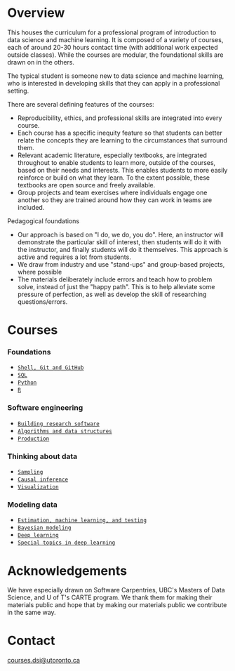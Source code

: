 # Overview

This houses the curriculum for a professional program of introduction to data science and machine learning. It is composed of a variety of courses, each of around 20-30 hours contact time (with additional work expected outside classes). While the courses are modular, the foundational skills are drawn on in the others. 

The typical student is someone new to data science and machine learning, who is interested in developing skills that they can apply in a professional setting. 

There are several defining features of the courses:

- Reproducibility, ethics, and professional skills are integrated into every course.
- Each course has a specific inequity feature so that students can better relate the concepts they are learning to the circumstances that surround them.
- Relevant academic literature, especially textbooks, are integrated throughout to enable students to learn more, outside of the courses, based on their needs and interests. This enables students to more easily reinforce or build on what they learn. To the extent possible, these textbooks are open source and freely available.
- Group projects and team exercises where individuals engage one another so they are trained around how they can work in teams are included.

Pedagogical foundations

- Our approach is based on "I do, we do, you do". Here, an instructor will demonstrate the particular skill of interest, then students will do it with the instructor, and finally students will do it themselves. This approach is active and requires a lot from students.
- We draw from industry and use "stand-ups" and group-based projects, where possible
- The materials deliberately include errors and teach how to problem solve, instead of just the "happy path". This is to help alleviate some pressure of perfection, as well as develop the skill of researching questions/errors.

# Courses

### Foundations

- [`Shell, Git and GitHub`](https://github.com/UofT-DSI/01-shell_git_github)
- [`SQL`](https://github.com/UofT-DSI/02-sql)
- [`Python`](https://github.com/UofT-DSI/03-python)
- [`R`](https://github.com/UofT-DSI/04-r)

### Software engineering

- [`Building research software`](https://github.com/UofT-DSI/04-building_research_software)
- [`Algorithms and data structures`](https://github.com/UofT-DSI/11-algorithms_and_data_structures)
- [`Production`](https://github.com/UofT-DSI/12-production)

### Thinking about data

- [`Sampling`](https://github.com/UofT-DSI/20-sampling)
- [`Causal inference`](https://github.com/UofT-DSI/21-causal_inference)
- [`Visualization`](https://github.com/UofT-DSI/07-visualization)

### Modeling data

- [`Estimation, machine learning, and testing`](https://github.com/UofT-DSI/estimation_machine_learning_testing)
- [`Bayesian modeling`]()
- [`Deep learning`](https://github.com/UofT-DSI/32-deep_learning)
- [`Special topics in deep learning`]()


# Acknowledgements

We have especially drawn on Software Carpentries, UBC's Masters of Data Science, and U of T's CARTE program. We thank them for making their materials public and hope that by making our materials public we contribute in the same way.

# Contact

courses.dsi@utoronto.ca


